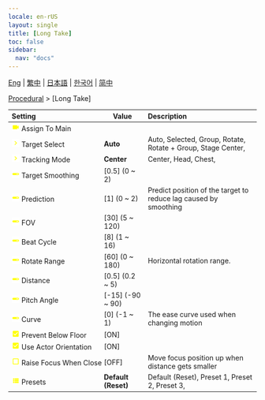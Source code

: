 ```yaml
---
locale: en-rUS
layout: single
title: [Long Take]
toc: false
sidebar:
  nav: "docs"
---
```

[Eng](/dancexr/menu/2025.4/motion/long_take) | [繁中](/tw/dancexr/menu/2025.4/motion/long_take) | [日本語](/jp/dancexr/menu/2025.4/motion/long_take) | [한국어](/kr/dancexr/menu/2025.4/motion/long_take) | [简中](/zh/dancexr/menu/2025.4/motion/long_take)

[Procedural](../menu#Procedural) > [Long Take]



| Setting | Value | Description |
| :--- | --- | :--- |
|<nobr> ![videocam icon](/images/icon/ic_videocam.png)  Assign To Main</nobr>|| 
|<nobr> ![chevron icon](/images/icon/ic_chevron.png)  Target Select</nobr>| **Auto** | Auto, Selected, Group, Rotate, Rotate + Group, Stage Center,  |
|<nobr> ![chevron icon](/images/icon/ic_chevron.png)  Tracking Mode</nobr>| **Center** | Center, Head, Chest,  |
|<nobr> ![slider icon](/images/icon/ic_slider.png)  Target Smoothing</nobr>| [0.5] (0 ~ 2) | 
|<nobr> ![slider icon](/images/icon/ic_slider.png)  Prediction</nobr>| [1] (0 ~ 2) | Predict position of the target to reduce lag caused by smoothing
|<nobr> ![slider icon](/images/icon/ic_slider.png)  FOV</nobr>| [30] (5 ~ 120) | 
|<nobr> ![slider icon](/images/icon/ic_slider.png)  Beat Cycle</nobr>| [8] (1 ~ 16) | 
|<nobr> ![slider icon](/images/icon/ic_slider.png)  Rotate Range</nobr>| [60] (0 ~ 180) | Horizontal rotation range.
|<nobr> ![slider icon](/images/icon/ic_slider.png)  Distance</nobr>| [0.5] (0.2 ~ 5) | 
|<nobr> ![slider icon](/images/icon/ic_slider.png)  Pitch Angle</nobr>| [-15] (-90 ~ 90) | 
|<nobr> ![slider icon](/images/icon/ic_slider.png)  Curve</nobr>| [0] (-1 ~ 1) | The ease curve used when changing motion
|<nobr> ![check_on icon](/images/icon/ic_check_on.png)  Prevent Below Floor</nobr>| [ON] | 
|<nobr> ![check_on icon](/images/icon/ic_check_on.png)  Use Actor Orientation</nobr>| [ON] | 
|<nobr> ![check_off icon](/images/icon/ic_check_off.png)  Raise Focus When Close</nobr>| [OFF] | Move focus position up when distance gets smaller
|<nobr> ![list icon](/images/icon/ic_list.png)  Presets</nobr>| **Default (Reset)** | Default (Reset), Preset 1, Preset 2, Preset 3,  |
